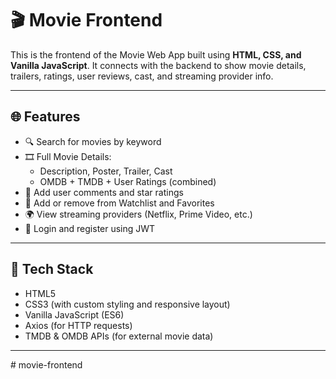 # 🎬 Movie Frontend 

This is the frontend of the Movie Web App built using **HTML, CSS, and Vanilla JavaScript**. It connects with the backend to show movie details, trailers, ratings, user reviews, cast, and streaming provider info.

---

## 🌐 Features

- 🔍 Search for movies by keyword
- 🎞 Full Movie Details:
  - Description, Poster, Trailer, Cast
  - OMDB + TMDB + User Ratings (combined)
- 📝 Add user comments and star ratings
- 💾 Add or remove from Watchlist and Favorites
- 🌍 View streaming providers (Netflix, Prime Video, etc.)
- 🔐 Login and register using JWT

---

## 🧰 Tech Stack

- HTML5
- CSS3 (with custom styling and responsive layout)
- Vanilla JavaScript (ES6)
- Axios (for HTTP requests)
- TMDB & OMDB APIs (for external movie data)

---


#   m o v i e - f r o n t e n d  
 